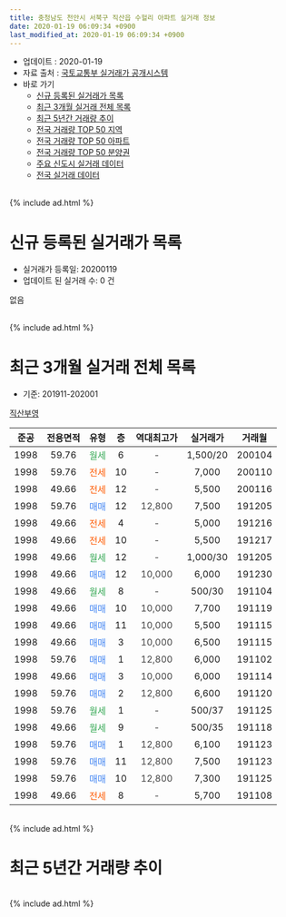 ```yaml
---
title: 충청남도 천안시 서북구 직산읍 수헐리 아파트 실거래 정보
date: 2020-01-19 06:09:34 +0900
last_modified_at: 2020-01-19 06:09:34 +0900
---
```


* 업데이트 : 2020-01-19
* 자료 출처 : [국토교통부 실거래가 공개시스템](http://rt.molit.go.kr)
* 바로 가기
    * [신규 등록된 실거래가 목록](#신규-등록된-실거래가-목록)
    * [최근 3개월 실거래 전체 목록](#최근-3개월-실거래-전체-목록)
    * [최근 5년간 거래량 추이](#최근-5년간-거래량-추이)
    * [전국 거래량 TOP 50 지역](https://apt-info.github.io/apt-trade-info/최근-3개월-전국에서-가장-거래가-많이-발생한-지역)
    * [전국 거래량 TOP 50 아파트](https://apt-info.github.io/apt-trade-info/최근-3개월-전국에서-가장-거래가-많이-발생한-아파트)
    * [전국 거래량 TOP 50 분양권](https://apt-info.github.io/apt-trade-info/최근-3개월-전국에서-가장-거래가-많이-발생한-분양권)
    * [주요 신도시 실거래 데이터](https://apt-info.github.io/apt-trade-info/주요-신도시)
    * [전국 실거래 데이터](https://apt-info.github.io/apt-trade-info/전국)
<br>
{% include ad.html %}
<br>

# 신규 등록된 실거래가 목록
* 실거래가 등록일: 20200119
* 업데이트 된 실거래 수: 0 건

없음

<br>
{% include ad.html %}
<br>

# 최근 3개월 실거래 전체 목록
* 기준: 201911-202001


[직산부영](https://search.naver.com/search.naver?query=%EC%B6%A9%EC%B2%AD%EB%82%A8%EB%8F%84+%EC%B2%9C%EC%95%88%EC%8B%9C+%EC%84%9C%EB%B6%81%EA%B5%AC+%EC%A7%81%EC%82%B0%EC%9D%8D+%EC%88%98%ED%97%90%EB%A6%AC+%EC%A7%81%EC%82%B0%EB%B6%80%EC%98%81)

|준공|전용면적|유형|층|역대최고가|실거래가|거래월|
|:---:|:---:|:---:|:---:|:---:|:---:|:---:|
|1998|59.76|<span style="color:#34a853">월세</span>|6|<span style="color:#444444">-</span>|1,500/20|200104|
|1998|59.76|<span style="color:#ff5a00">전세</span>|10|<span style="color:#444444">-</span>|7,000|200110|
|1998|49.66|<span style="color:#ff5a00">전세</span>|12|<span style="color:#444444">-</span>|5,500|200116|
|1998|59.76|<span style="color:#4285f3">매매</span>|12|<span style="color:#444444">12,800</span>|7,500|191205|
|1998|49.66|<span style="color:#ff5a00">전세</span>|4|<span style="color:#444444">-</span>|5,000|191216|
|1998|49.66|<span style="color:#ff5a00">전세</span>|10|<span style="color:#444444">-</span>|5,500|191217|
|1998|49.66|<span style="color:#34a853">월세</span>|12|<span style="color:#444444">-</span>|1,000/30|191205|
|1998|49.66|<span style="color:#4285f3">매매</span>|12|<span style="color:#444444">10,000</span>|6,000|191230|
|1998|49.66|<span style="color:#34a853">월세</span>|8|<span style="color:#444444">-</span>|500/30|191104|
|1998|49.66|<span style="color:#4285f3">매매</span>|10|<span style="color:#444444">10,000</span>|7,700|191119|
|1998|49.66|<span style="color:#4285f3">매매</span>|11|<span style="color:#444444">10,000</span>|5,500|191115|
|1998|49.66|<span style="color:#4285f3">매매</span>|3|<span style="color:#444444">10,000</span>|6,500|191115|
|1998|59.76|<span style="color:#4285f3">매매</span>|1|<span style="color:#444444">12,800</span>|6,000|191102|
|1998|49.66|<span style="color:#4285f3">매매</span>|3|<span style="color:#444444">10,000</span>|6,000|191114|
|1998|59.76|<span style="color:#4285f3">매매</span>|2|<span style="color:#444444">12,800</span>|6,600|191120|
|1998|59.76|<span style="color:#34a853">월세</span>|1|<span style="color:#444444">-</span>|500/37|191125|
|1998|49.66|<span style="color:#34a853">월세</span>|9|<span style="color:#444444">-</span>|500/35|191118|
|1998|59.76|<span style="color:#4285f3">매매</span>|1|<span style="color:#444444">12,800</span>|6,100|191123|
|1998|59.76|<span style="color:#4285f3">매매</span>|11|<span style="color:#444444">12,800</span>|7,500|191123|
|1998|59.76|<span style="color:#4285f3">매매</span>|10|<span style="color:#444444">12,800</span>|7,300|191125|
|1998|49.66|<span style="color:#ff5a00">전세</span>|8|<span style="color:#444444">-</span>|5,700|191108|


<br>
{% include ad.html %}
<br>

# 최근 5년간 거래량 추이


<div style="width:100%;">
    <canvas id="deal_progress" height="200"></canvas>
</div>

<script>
new Chart(document.getElementById("deal_progress"), {
    type: 'line',
    data: {
        labels: ['201501','201502','201503','201504','201505','201506','201507','201508','201509','201510','201511','201512','201601','201602','201603','201604','201605','201606','201607','201608','201609','201610','201611','201612','201701','201702','201703','201704','201705','201706','201707','201708','201709','201710','201711','201712','201801','201802','201803','201804','201805','201806','201807','201808','201809','201810','201811','201812','201901','201902','201903','201904','201905','201906','201907','201908','201909','201910','201911','201912','202001'],
        datasets: [{
            label: '매매',
            pointRadius: 1,
            data: [2, 4, 13, 10, 3, 8, 3, 10, 6, 4, 3, 1, 4, 5, 2, 3, 7, 5, 6, 5, 2, 1, 4, 3, 0, 8, 6, 5, 5, 1, 1, 2, 1, 0, 2, 3, 4, 3, 2, 4, 3, 8, 5, 3, 4, 7, 3, 9, 4, 4, 6, 5, 7, 2, 5, 5, 4, 2, 9, 2, 0],
            borderColor: "rgba(255, 201, 14, 1)",
            backgroundColor: "rgba(255, 201, 14, 0.5)",
            fill: false,
            lineTension: 0
        },{
            label: '전월세',
            pointRadius: 1,
            data: [4, 0, 4, 4, 5, 3, 4, 8, 3, 5, 5, 5, 4, 6, 6, 5, 4, 5, 2, 5, 6, 9, 3, 3, 6, 5, 6, 4, 2, 4, 7, 3, 3, 1, 5, 3, 2, 6, 5, 2, 2, 4, 1, 5, 6, 5, 1, 5, 4, 1, 2, 6, 3, 5, 5, 3, 4, 2, 4, 3, 3],
            borderColor: "rgba(0, 141, 185, 1)",
            backgroundColor: "rgba(0, 141, 185, 0.5)",
            fill: false,
            lineTension: 0
        }
        ]
    },
    options: {
        responsive: true,
        title: {
            display: false
        },
        tooltips: {
            mode: 'index',
            intersect: false
        },
        hover: {
            mode: 'nearest',
            intersect: true
        },
        scales: {
            xAxes: [{
                display: true,
                scaleLabel: {
                    display: true,
                    labelString: '년/월'
                }
            }],
            yAxes: [{
                display: true,
                ticks: {
                    suggestedMin: 0,
                },
                scaleLabel: {
                    display: true,
                    labelString: '실거래 수'
                }
            }]
        }
    }
});

</script>


<br>
{% include ad.html %}
<br>

